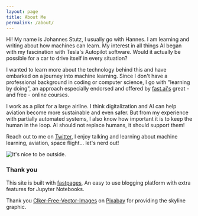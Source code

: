 ```yaml
---
layout: page
title: About Me
permalink: /about/
---
```


Hi! My name is Johannes Stutz, I usually go with Hannes. I am learning and writing about how machines can learn. My interest in all things AI began with my fascination with Tesla's Autopilot software. Would it actually be possible for a car to drive itself in every situation?

I wanted to learn more about the technology behind this and have embarked on a journey into machine learning. Since I don't have a professional background in coding or computer science, I go with "learning by doing", an approach especially endorsed and offered by [fast.ai's](https://www.fast.ai/) great - and free - online courses.

I work as a pilot for a large airline. I think digitalization and AI can help aviation become more sustainable and even safer. But from my experience with partially automated systems, I also know how important it is to keep the human in the loop. AI should not replace humans, it should support them!

Reach out to me on [Twitter](https://twitter.com/daflowjoe), I enjoy talking and learning about machine learning, aviation, space flight... let's nerd out!

![]({{site.baseurl}}/images/hannes.jpg "It's nice to be outside.")

### Thank you

This site is built with [fastpages](https://github.com/fastai/fastpages), An easy to use blogging platform with extra features for Jupyter Notebooks.

Thank you <a href="https://pixabay.com/de/users/clker-free-vector-images-3736/?utm_source=link-attribution&amp;utm_medium=referral&amp;utm_campaign=image&amp;utm_content=307382">Clker-Free-Vector-Images</a> on <a href="https://pixabay.com/de/?utm_source=link-attribution&amp;utm_medium=referral&amp;utm_campaign=image&amp;utm_content=307382">Pixabay</a> for providing the skyline graphic.